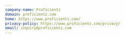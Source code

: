 ```yaml
---
company-name: Proficientz
domain: proficientz.com
home: https://www.proficientz.com/
privacy-policy: https://www.proficientz.com/privacy/
email: inquiry@proficientz.com
---
```





